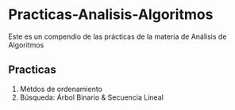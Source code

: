 # Practicas-Analisis-Algoritmos
Este es un compendio de las prácticas de la materia de Análisis de Algoritmos 


## Practicas
1. Métdos de ordenamiento
2. Búsqueda: Árbol Binario & Secuencia Lineal